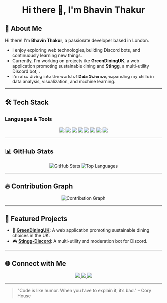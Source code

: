 <h1 align="center">Hi there 👋, I'm Bhavin Thakur</h1>
<!-- <h3 align="center">A passionate developer from London, UK</h3>

<p align="center">
  <img src="https://komarev.com/ghpvc/?username=bhavinthakur29&label=Profile%20views&color=0e75b6&style=flat" alt="bhavinthakur29" /> 
</p>
-->

## 🚀 About Me

Hi there! I'm **Bhavin Thakur**, a passionate developer based in London.  
- I enjoy exploring web technologies, building Discord bots, and continuously learning new things.  
- Currently, I'm working on projects like **GreenDiningUK**, a web application promoting sustainable dining and **Stingg**, a multi-utility Discord bot, .  
- I'm also diving into the world of **Data Science**, expanding my skills in data analysis, visualization, and machine learning.

---

## 🛠️ Tech Stack

### Languages & Tools

<p align="center">
  <img src="https://img.shields.io/badge/Python-3776AB?style=for-the-badge&logo=python&logoColor=white" />
  <img src="https://img.shields.io/badge/JavaScript-F7DF1E?style=for-the-badge&logo=javascript&logoColor=black" />
  <img src="https://img.shields.io/badge/Node.js-339933?style=for-the-badge&logo=nodedotjs&logoColor=white" />
  <img src="https://img.shields.io/badge/Discord.js-5865F2?style=for-the-badge&logo=discord&logoColor=white" />
  <img src="https://img.shields.io/badge/HTML5-E34F26?style=for-the-badge&logo=html5&logoColor=white" />
  <img src="https://img.shields.io/badge/CSS3-1572B6?style=for-the-badge&logo=css3&logoColor=white" />
  <img src="https://img.shields.io/badge/Git-F05032?style=for-the-badge&logo=git&logoColor=white" />
  <img src="https://img.shields.io/badge/GitHub-181717?style=for-the-badge&logo=github&logoColor=white" />
</p>

---

## 📊 GitHub Stats

<p align="center">
  <img src="https://github-readme-stats.vercel.app/api?username=bhavinthakur29&show_icons=true&theme=tokyonight&hide_border=true" alt="GitHub Stats" />
  <img src="https://github-readme-stats.vercel.app/api/top-langs/?username=bhavinthakur29&layout=compact&theme=tokyonight&hide_border=true" alt="Top Languages" />
</p>

---

## 🔥 Contribution Graph

<p align="center">
  <img src="https://github-readme-activity-graph.vercel.app/graph?username=bhavinthakur29&theme=tokyo-night&hide_border=true" alt="Contribution Graph" />
</p>

---

## 🌟 Featured Projects

- 🌱 [**GreenDiningUK**](https://github.com/bhavinthakur29/greendininguk): A web application promoting sustainable dining choices in the UK.
- 🎮 [**Stingg-Discord**](https://github.com/bhavinthakur29/Stingg-discord): A multi-utility and moderation bot for Discord.  

---

## 🌐 Connect with Me

<p align="center">
  <a href="https://bhavinthakur.netlify.app">
    <img src="https://img.shields.io/badge/Website-bhavinthakur.netlify.app-blue?style=for-the-badge" />
  </a>
  <a href="https://www.linkedin.com/in/bhavinthakur">
    <img src="https://img.shields.io/badge/LinkedIn-in%2Fbhavinthakur-blue?style=for-the-badge&logo=linkedin" />
  </a>
  <a href="https://instagram.com/bhavinthakur29">
    <img src="https://img.shields.io/badge/Instagram-bhavinthakur29-E4405F?style=for-the-badge&logo=instagram&logoColor=white" />
  </a>
</p>

---

> "Code is like humor. When you have to explain it, it’s bad." – Cory House
